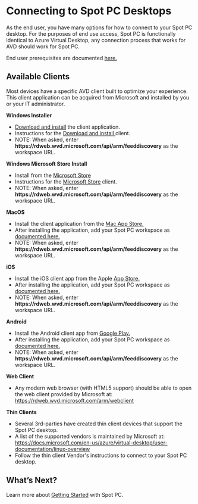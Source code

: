 <meta name="robots" content="noindex">

# Connecting to Spot PC Desktops

As the end user, you have many options for how to connect to your Spot PC desktop. For the purposes of end use access, Spot PC is functionally identical to Azure Virtual Desktop, any connection process that works for AVD should work for Spot PC.

End user prerequisites are documented [here.](spot-pc/getting-started/prerequisites/end-user-prerequisites)

## Available Clients
Most devices have a specific AVD client built to optimize your experience.  This client application can be acquired from Microsoft and installed by you or your IT administrator.

**Windows Installer**
* [Download and install](https://docs.microsoft.com/en-us/azure/virtual-desktop/user-documentation/connect-windows-7-10) the client application.
* Instructions for the [Download and install ](https://docs.microsoft.com/en-us/azure/virtual-desktop/user-documentation/connect-windows-7-10#subscribe-to-a-workspace) client.
* NOTE: When asked, enter **https<area>://rdweb.wvd.microsoft.com/api/arm/feeddiscovery** as the workspace URL.

**Windows Microsoft Store Install**
* Install from the [Microsoft Store](https://www.microsoft.com/store/productId/9WZDNCRFJ3PS)
* Instructions for the [Microsoft Store](https://docs.microsoft.com/en-us/azure/virtual-desktop/user-documentation/connect-microsoft-store#subscribe-to-a-workspace) client.
* NOTE: When asked, enter **https<area>://rdweb.wvd.microsoft.com/api/arm/feeddiscovery** as the workspace URL.


**MacOS**
* Install the client application from the [Mac App Store.](https://apps.apple.com/app/microsoft-remote-desktop/id1295203466?mt=12)
* After installing the application, add your Spot PC workspace as [documented here.](https://docs.microsoft.com/en-us/azure/virtual-desktop/user-documentation/connect-macos#subscribe-to-a-feed)
* NOTE: When asked, enter **https<area>://rdweb.wvd.microsoft.com/api/arm/feeddiscovery** as the workspace URL.

**iOS**

* Install the iOS client app from the Apple [App Store.](https://aka.ms/rdios)
* After installing the application, add your Spot PC workspace as [documented here.](https://docs.microsoft.com/en-us/azure/virtual-desktop/user-documentation/connect-ios#subscribe-to-a-feed)
* NOTE: When asked, enter **https<area>://rdweb.wvd.microsoft.com/api/arm/feeddiscovery** as the workspace URL.

**Android**
* Install the Android client app from [Google Play.](https://play.google.com/store/apps/details?id=com.microsoft.rdc.androidx)
* After installing the application, add your Spot PC workspace as [documented here.](https://docs.microsoft.com/en-us/azure/virtual-desktop/user-documentation/connect-android#subscribe-to-a-feed)
* NOTE: When asked, enter **https<area>://rdweb.wvd.microsoft.com/api/arm/feeddiscovery** as the workspace URL.

**Web Client**
* Any modern web browser (with HTML5 support) should be able to open the web client provided by Microsoft at: https://rdweb.wvd.microsoft.com/arm/webclient

**Thin Clients**
* Several 3rd-parties have created thin client devices that support the Spot PC desktop.  
* A list of the supported vendors is maintained by Microsoft at: https://docs.microsoft.com/en-us/azure/virtual-desktop/user-documentation/linux-overview
* Follow the thin client Vendor's instructions to connect to your Spot PC desktop.

## What’s Next?

Learn more about [Getting Started](spot-pc/getting-started/) with Spot PC.
